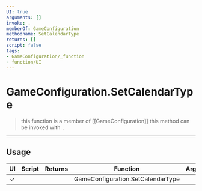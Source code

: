 ```yaml
---
UI: true
arguments: []
invoke: .
memberOf: GameConfiguration
methodname: SetCalendarType
returns: []
script: false
tags:
- GameConfiguration/_function
- function/UI
---
```

# GameConfiguration.SetCalendarType
> this function is a member of [[GameConfiguration]]
> this method can be invoked with `.`
-----
## Usage
|  UI | Script | Returns | Function | Arguments |
|:---:|:------:|-------:|:--------:|:---------|
|✓| ||GameConfiguration.SetCalendarType||
